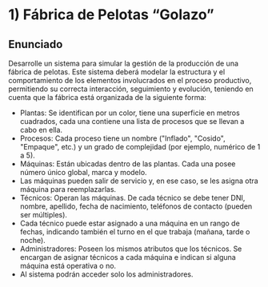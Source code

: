 # **1) Fábrica de Pelotas “Golazo”**

## Enunciado

Desarrolle un sistema para simular la gestión de la producción de una fábrica de pelotas. Este sistema deberá modelar la estructura y el comportamiento de los elementos involucrados en el proceso productivo, permitiendo su correcta interacción, seguimiento y evolución, teniendo en cuenta que la fábrica está organizada de la siguiente forma:

- Plantas: Se identifican por un color, tiene una superficie en metros cuadrados, cada una contiene una lista de procesos que se llevan a cabo en ella.
- Procesos: Cada proceso tiene un nombre ("Inflado", "Cosido", "Empaque", etc.) y un grado de complejidad (por ejemplo, numérico de 1 a 5).
- Máquinas: Están ubicadas dentro de las plantas. Cada una posee número único global, marca y modelo.
- Las máquinas pueden salir de servicio y, en ese caso, se les asigna otra máquina para reemplazarlas.
- Técnicos: Operan las máquinas. De cada técnico se debe tener DNI, nombre, apellido, fecha de nacimiento, teléfonos de contacto (pueden ser múltiples).
- Cada técnico puede estar asignado a una máquina en un rango de fechas, indicando también el turno en el que trabaja (mañana, tarde o noche).
- Administradores: Poseen los mismos atributos que los técnicos. Se encargan de asignar técnicos a cada máquina e indican si alguna máquina está operativa o no.
- Al sistema podrán acceder solo los administradores.